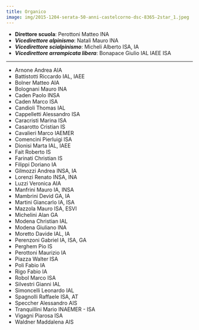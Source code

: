 ```yaml
---
title: ​Organico
image: img/2015-1204-serata-50-anni-castelcorno-dsc-8365-2star_1.jpeg
---
```

- **Direttore scuola**: Perottoni Matteo INA
- ***Vicedirettore alpinismo***: Natali Mauro INA
- ***Vicedirettore scialpinismo***: Micheli Alberto ISA, IA
- ***​Vicedirettore arrampicata libera***: Bonapace Giulio IAL IAEE ISA
---
-  Arnone Andrea AIA
-  Battistotti Riccardo IAL, IAEE
-  Bolner Matteo AIA
-  Bolognani Mauro INA
-  Caden Paolo INSA
-  Caden Marco ISA
-  Candioli Thomas IAL
-  Cappelletti Alessandro ISA
-  Caracristi Marina ISA
-  Casarotto Cristian IS
-  Cavalieri Marco IAEMER
-  Comencini Pierluigi ISA
-  Dionisi Marta IAL, IAEE​​
-  ​Fait Roberto IS
-  ​​Farinati Christian IS
-  Filippi Doriano IA
-  Gilmozzi Andrea INSA, IA
-  Lorenzi Renato INSA, INA
-  Luzzi Veronica AIA
-  Manfrini Mauro IA, INSA
-  Mambrini Devid GA, IA
-  Martini Giancarlo IA, ISA
-  Mazzola Mauro ISA, ESVI
-  Michelini Alan GA
-  Modena Christian IAL
-  Modena Giuliano INA
-  Moretto Davide IAL, IA
-  Perenzoni Gabriel IA, ISA, GA
-  Perghem Pio IS
-  Perottoni Maurizio IA
-  Piazza Walter ISA
-  Poli Fabio IA
-  Rigo Fabio IA
-  Robol Marco ISA
-  Silvestri Gianni IAL
-  Simoncelli Leonardo IAL
-  Spagnolli Raffaele ISA, AT
-  Speccher Alessandro AIS
-  Tranquillini Mario INAEMER - ISA
-  Vigagni Piarosa ISA
-  Waldner ​Maddalena AIS